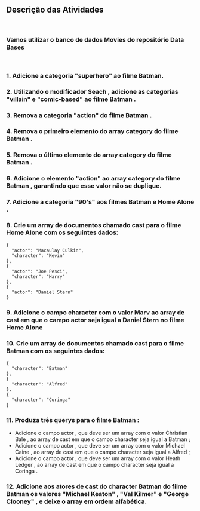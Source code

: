 ## Descrição das Atividades
<br>

### Vamos utilizar o banco de dados Movies do repositório Data Bases
<br>

### 1. Adicione a categoria "superhero" ao filme Batman.
### 2. Utilizando o modificador $each , adicione as categorias "villain" e "comic-based" ao filme Batman .
### 3. Remova a categoria "action" do filme Batman .
### 4. Remova o primeiro elemento do array category do filme Batman .
### 5. Remova o último elemento do array category do filme Batman .
### 6. Adicione o elemento "action" ao array category do filme Batman , garantindo que esse valor não se duplique.
### 7. Adicione a categoria "90's" aos filmes Batman e Home Alone .
### 8. Crie um array de documentos chamado cast para o filme Home Alone com os seguintes dados:
~~~
{
  "actor": "Macaulay Culkin",
  "character": "Kevin"
},
{
  "actor": "Joe Pesci",
  "character": "Harry"
},
{
  "actor": "Daniel Stern"
}
~~~
### 9. Adicione o campo character com o valor Marv ao array de cast em que o campo actor seja igual a Daniel Stern no filme Home Alone
### 10. Crie um array de documentos chamado cast para o filme Batman com os seguintes dados:
~~~
{
  "character": "Batman"
},
{
  "character": "Alfred"
},
{
  "character": "Coringa"
}
~~~
### 11. Produza três querys para o filme Batman :
* Adicione o campo actor , que deve ser um array com o valor Christian Bale , ao array de cast em que o campo character seja igual a Batman ;
* Adicione o campo actor , que deve ser um array com o valor Michael Caine , ao array de cast em que o campo character seja igual a Alfred ;
* Adicione o campo actor , que deve ser um array com o valor Heath Ledger , ao array de cast em que o campo character seja igual a Coringa .
### 12. Adicione aos atores de cast do character Batman do filme Batman os valores "Michael Keaton" , "Val Kilmer" e "George Clooney" , e deixe o array em ordem alfabética.